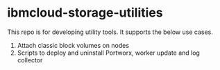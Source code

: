 # ibmcloud-storage-utilities
This repo is for developing utility tools. It supports the below use cases.

1. Attach classic block volumes on nodes
2. Scripts to deploy and uninstall Portworx, worker update and log collector

